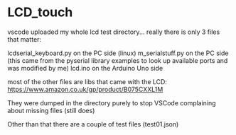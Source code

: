 # LCD_touch
vscode uploaded my whole lcd test directory...
really there is only 3 files that matter:

  lcdserial_keyboard.py on the PC side (linux)
  m_serialstuff.py on the PC side (this came from the pyserial library examples to look up available ports and was modified by me)
  lcd.ino on the Arduino Uno side

most of the other files are libs that came with the LCD:
https://www.amazon.co.uk/gp/product/B075CXXL1M

They were dumped in the directory purely to stop VSCode complaining about missing files (still does)

Other than that there are a couple of test files (test01.json)

